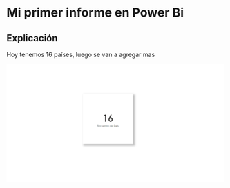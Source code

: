 # Mi primer informe en Power Bi

## Explicación

Hoy tenemos 16 países, luego se van a agregar mas

![alt text](image.png)